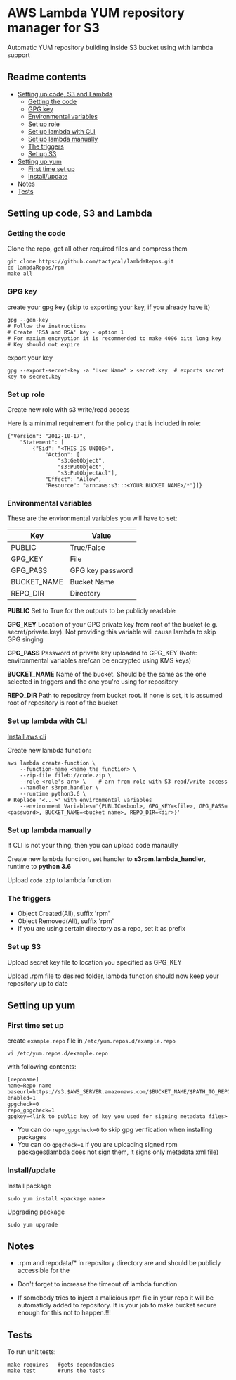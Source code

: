 #  AWS Lambda YUM repository manager for S3

Automatic YUM repository building inside S3 bucket using with lambda support

## Readme contents

* [Setting up code, S3 and Lambda](#setting-up-code-s3-and-lambda)
    * [Getting the code](#getting-the-code)
    * [GPG key](#gpg-key)
    * [Environmental variables](#environmental-variables)
    * [Set up role](#set-up-role)
    * [Set up lambda with CLI](#set-up-lambda-with-cli)
    * [Set up lambda manually](#set-up-lambda-manually)
    * [The triggers](#the-triggers)
    * [Set up S3](#set-up-s3)
* [Setting up yum](#setting-up-yum)
    * [First time set up](#first-time-set-up)
    * [Install/update](#installupdate)
* [Notes](#notes)
* [Tests](#tests)

## Setting up code, S3 and Lambda

### Getting the code
Clone the repo, get all other required files and compress them
```
git clone https://github.com/tactycal/lambdaRepos.git
cd lambdaRepos/rpm
make all
```

### GPG key
create your gpg key (skip to exporting your key, if you already have it)
```
gpg --gen-key
# Follow the instructions
# Create 'RSA and RSA' key - option 1
# For maxium encryption it is recommended to make 4096 bits long key
# Key should not expire
```

export your key

```
gpg --export-secret-key -a "User Name" > secret.key  # exports secret key to secret.key
```

### Set up role

Create new role with s3 write/read access

Here is a minimal requirement for the policy that is included in role:
```
{"Version": "2012-10-17",
    "Statement": [
        {"Sid": "<THIS IS UNIQE>",
            "Action": [
                "s3:GetObject",
                "s3:PutObject",
                "s3:PutObjectAcl"],
            "Effect": "Allow",
            "Resource": "arn:aws:s3:::<YOUR BUCKET NAME>/*"}]}
```

### Environmental variables
These are the environmental variables you will have to set:

| Key | Value |
| --- | ---|
| PUBLIC | True/False |
| GPG_KEY | File |
| GPG_PASS | GPG key password |
| BUCKET_NAME | Bucket Name |
| REPO_DIR | Directory |

**PUBLIC** Set to True for the outputs to be publicly readable

**GPG_KEY** Location of your GPG private key from root of the bucket (e.g. secret/private.key). Not providing this variable will cause lambda to skip GPG singing

**GPG_PASS** Password of private key uploaded to GPG_KEY (Note: environmental variables are/can be encrypted using KMS keys)

**BUCKET_NAME** Name of the bucket. Should be the same as the one selected in triggers and the one you're using for repository

**REPO_DIR** Path to repositroy from bucket root. If none is set, it is assumed root of repository is root of the bucket

### Set up lambda with CLI

[Install aws cli](http://docs.aws.amazon.com/cli/latest/userguide/installing.html)

Create new lambda function:
```
aws lambda create-function \
    --function-name <name the function> \
    --zip-file fileb://code.zip \
    --role <role's arn> \    # arn from role with S3 read/write access
    --handler s3rpm.handler \
    --runtime python3.6 \
# Replace '<...>' with environmental variables
    --environment Variables='{PUBLIC=<bool>, GPG_KEY=<file>, GPG_PASS=<password>, BUCKET_NAME=<bucket name>, REPO_DIR=<dir>}'
```

### Set up lambda manually

If CLI is not your thing, then you can upload code manaully

Create new lambda function, set handler to **s3rpm.lambda_handler**, runtime to **python 3.6**

Upload `code.zip` to lambda function

### The triggers

 * Object Created(All), suffix 'rpm'
 * Object Removed(All), suffix 'rpm'
 * If you are using certain directory as a repo, set it as prefix

### Set up S3
Upload secret key file to location you specified as GPG_KEY

Upload .rpm file to desired folder, lambda function should now keep your repository up to date

## Setting up yum

### First time set up

create `example.repo` file in `/etc/yum.repos.d/example.repo` 
```
vi /etc/yum.repos.d/example.repo
```
with following contents:
```
[reponame]
name=Repo name
baseurl=https://s3.$AWS_SERVER.amazonaws.com/$BUCKET_NAME/$PATH_TO_REPO
enabled=1
gpgcheck=0
repo_gpgcheck=1
gpgkey=<link to public key of key you used for signing metadata files>
```

* You can do `repo_gpgcheck=0` to skip gpg verification when installing packages
* You can do `gpgcheck=1` if you are uploading signed rpm packages(lambda does not sign them, it signs only metadata xml file)

### Install/update
Install package
```
sudo yum install <package name>
```

Upgrading package
```
sudo yum upgrade
```

## Notes

* .rpm and repodata/* in repository directory are and should be publicly accessible for the 

* Don't forget to increase the timeout of lambda function

* If somebody tries to inject a malicious rpm file in your repo it will be automaticly added to repository. It is your job to make bucket secure enough for this not to happen.!!!

## Tests

To run unit tests:
```
make requires   #gets dependancies
make test       #runs the tests
```
